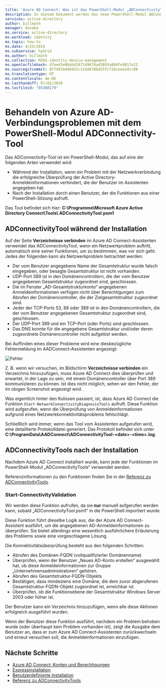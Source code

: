 ```yaml
---
title: 'Azure AD Connect: Was ist das PowerShell-Modul „ADConnectivityTool“? | Microsoft-Dokumentation'
description: In diesem Dokument werden das neue PowerShell-Modul ADConnectivity und seine Verwendung für die Problembehandlung vorgestellt.
services: active-directory
author: billmath
manager: daveba
ms.service: active-directory
ms.workload: identity
ms.topic: how-to
ms.date: 4/25/2019
ms.subservice: hybrid
ms.author: billmath
ms.collection: M365-identity-device-management
ms.openlocfilehash: d7eed3e06ab42671d9674ad3893a88dfe9817e22
ms.sourcegitcommit: 877491bd46921c11dd478bd25fc718ceee2dcc08
ms.translationtype: HT
ms.contentlocale: de-DE
ms.lasthandoff: 07/02/2020
ms.locfileid: "85360179"
---
```

# <a name="troubleshoot-azure-ad-connectivity-with-the-adconnectivitytool-powershell-module"></a>Behandeln von Azure AD-Verbindungsproblemen mit dem PowerShell-Modul ADConnectivity-Tool

Das ADConnectivity-Tool ist ein PowerShell-Modul, das auf eine der folgenden Arten verwendet wird:

- Während der Installation, wenn ein Problem mit der Netzwerkverbindung die erfolgreiche Überprüfung der Active Directory-Anmeldeinformationen verhindert, die der Benutzer im Assistenten angegeben hat.
- Nach der Installation durch einen Benutzer, der die Funktionen aus einer PowerShell-Sitzung aufruft.

Das Tool befindet sich hier: **C:\Programme\Microsoft Azure Active Directory Connect\Tools\ ADConnectivityTool.psm1** 

## <a name="adconnectivitytool-during-installation"></a>ADConnectivityTool während der Installation

Auf der Seite **Verzeichnisse verbinden**  im Azure AD Connect-Assistenten verwendet das ADConnectivityTool, wenn ein Netzwerkproblem auftritt, automatisch eine seiner Funktionen, um zu bestimmen, was vor sich geht.  Jedes der folgenden kann als Netzwerkproblem betrachtet werden:

- Der vom Benutzer angegebene Name der Gesamtstruktur wurde falsch eingegeben, oder besagte Gesamtstruktur ist nicht vorhanden. 
- UDP-Port 389 ist in den Domänencontrollern, die der vom Benutzer angegebenen Gesamtstruktur zugeordnet sind, geschlossen.
- Die im Fenster „AD-Gesamtstrukturkonto“ angegebenen Anmeldeinformationen verfügen nicht über Berechtigungen zum Abrufen der Domänencontroller, die der Zielgesamtstruktur zugeordnet sind.
- Jeder der TCP-Ports 53, 88 oder 389 ist in den Domänencontrollern, die der vom Benutzer angegebenen Gesamtstruktur zugeordnet sind, geschlossen. 
- Der UDP-Port 389 und ein TCP-Port (oder Ports) sind geschlossen.
- Das DNS konnte für die angegebene Gesamtstruktur und/oder deren zugeordnete Domänencontroller nicht aufgelöst werden.

Bei Auffinden eines dieser Probleme wird eine diesbezügliche Fehlermeldung im AADConnect-Assistenten angezeigt:


![Fehler](media/how-to-connect-adconnectivitytools/error1.png)

Z. B. wenn wir versuchen, im Bildschirm **Verzeichnisse verbinden** ein Verzeichnis hinzuzufügen, muss Azure AD Connect dies überprüfen und erwartet, in der Lage zu sein, mit einem Domänencontroller über Port 389 kommunizieren zu können.  Ist dies nicht möglich, sehen wir den Fehler, der im obigen Screenshot angezeigt wird.  

Was eigentlich hinter den Kulissen passiert, ist, dass Azure AD Connect die Funktion `Start-NetworkConnectivityDiagnosisTools` aufruft.  Diese Funktion wird aufgerufen, wenn die Überprüfung von Anmeldeinformationen aufgrund eines Netzwerkkonnektivitätsproblems fehlschlägt.

Schließlich wird immer, wenn das Tool vom Assistenten aufgerufen wird, eine detaillierte Protokolldatei generiert. Das Protokoll befindet sich unter **C:\ProgramData\AADConnect\ADConnectivityTool-\<date>-\<time>.log**.

## <a name="adconnectivitytools-post-installation"></a>ADConnectivityTools nach der Installation
Nachdem Azure AD Connect installiert wurde, kann jede der Funktionen im PowerShell-Modul „ADConnectivityTools“ verwendet werden.  

Referenzinformationen zu den Funktionen finden Sie in der [Referenz zu ADConnectivityTools](reference-connect-adconnectivitytools.md).

### <a name="start-connectivityvalidation"></a>Start-ConnectivityValidation

Wir werden diese Funktion aufrufen, da sie **nur** manuell aufgerufen werden kann, sobald „ADConnectivityTool.psm1“ in die PowerShell importiert wurde. 

Diese Funktion führt dieselbe Logik aus, die der Azure AD Connect-Assistent ausführt, um die angegebenen AD-Anmeldeinformationen zu überprüfen.  Sie bietet allerdings eine wesentlich ausführlichere Erläuterung des Problems sowie eine vorgeschlagene Lösung. 

Die Konnektivitätsüberprüfung besteht aus den folgenden Schritten:
-   Abrufen des Domänen-FQDN (vollqualifizierter Domänenname)
-   Überprüfen, wenn der Benutzer „Neues AD-Konto erstellen“ ausgewählt hat, ob diese Anmeldeinformationen zur Gruppe „Unternehmensadministratoren“ gehören.
-   Abrufen des Gesamtstruktur-FQDN-Objekts
-   Bestätigen, dass mindestens eine Domäne, die dem zuvor abgerufenen Gesamtstruktur-FQDN-Objekt zugeordnet ist, erreichbar ist.
-   Überprüfen, ob die Funktionsebene der Gesamtstruktur Windows Server 2003 oder höher ist.

Der Benutzer kann ein Verzeichnis hinzuzufügen, wenn alle diese Aktionen erfolgreich ausgeführt wurden.

Wenn der Benutzer diese Funktion ausführt, nachdem ein Problem behoben wurde (oder überhaupt kein Problem vorhanden ist), zeigt die Ausgabe dem Benutzer an, dass er zum Azure AD Connect-Assistenten zurückwechseln und erneut versuchen soll, die Anmeldeinformationen einzufügen.



## <a name="next-steps"></a>Nächste Schritte
- [Azure AD Connect: Konten und Berechtigungen](reference-connect-accounts-permissions.md)
- [Expressinstallation](how-to-connect-install-express.md)
- [Benutzerdefinierte Installation](how-to-connect-install-custom.md)
- [Referenz zu ADConnectivityTools](reference-connect-adconnectivitytools.md)

